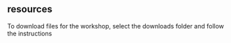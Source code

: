 ## resources

To download files for the workshop, select the downloads folder and follow the instructions
